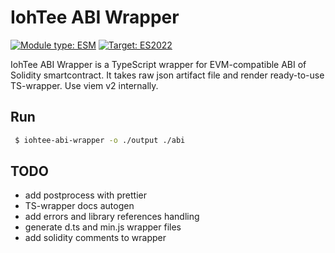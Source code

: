 # IohTee ABI Wrapper

[![Module type: ESM](https://img.shields.io/badge/module%20type-ESM-brightgreen)]()
[![Target: ES2022](https://img.shields.io/badge/target-ES2022-brightgreen)]()

IohTee ABI Wrapper is a TypeScript wrapper for EVM-compatible ABI of Solidity smartcontract.
It takes raw json artifact file and render ready-to-use TS-wrapper. Use viem v2 internally.

## Run

```bash
 $ iohtee-abi-wrapper -o ./output ./abi 
```

## TODO
- add postprocess with prettier
- TS-wrapper docs autogen
- add errors and library references handling
- generate d.ts and min.js wrapper files
- add solidity comments to wrapper
